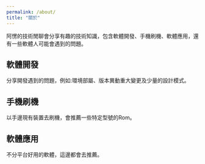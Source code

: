 ```yaml
---
permalink: /about/
title: "關於"
---
```


阿愣的技術閒聊會分享有趣的技術知識，包含軟體開發、手機刷機、軟體應用，還有一些軟體人可能會遇到的問題。

## 軟體開發

分享開發遇到的問題，例如:環境部屬、版本異動重大變更及少量的設計模式。

## 手機刷機

以手邊現有裝置去刷機，會推薦一些特定型號的Rom。

## 軟體應用

不分平台好用的軟體，這邊都會去推薦。